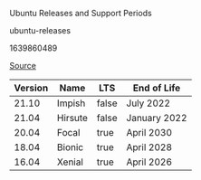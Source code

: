 Ubuntu Releases and Support Periods

ubuntu-releases

1639860489

[Source](https://wiki.ubuntu.com/Releases)

| Version | Name    | LTS   | End of Life  |
|---------|---------|-------|--------------|
| 21.10   | Impish  | false | July 2022    |
| 21.04   | Hirsute | false | January 2022 |
| 20.04   | Focal   | true  | April 2030   |
| 18.04   | Bionic  | true  | April 2028   |
| 16.04   | Xenial  | true  | April 2026   |
